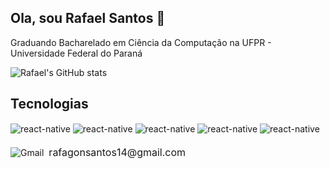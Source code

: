 ## Ola, sou Rafael Santos 👋

Graduando Bacharelado em Ciência da Computação na UFPR - Universidade Federal do Paraná

![Rafael's GitHub stats](https://github-readme-stats.vercel.app/api?username=rafaaels2&show_icons=true&theme=radical)

## Tecnologias 
<div style="display: inline_block">
  <img align="center" alt="react-native" src="https://img.shields.io/badge/C-00599C?style=for-the-badge&logo=c&logoColor=white"/>
  <img align="center" alt="react-native" src="https://img.shields.io/badge/React_Native-20232A?style=for-the-badge&logo=react&logoColor=61DAFB"/>
  <img align="center" alt="react-native" src="https://img.shields.io/badge/Java-ED8B00?style=for-the-badge&logo=openjdk&logoColor=white"/>
  <img align="center" alt="react-native" src="https://img.shields.io/badge/Ruby_on_Rails-CC0000?style=for-the-badge&logo=ruby-on-rails&logoColor=white"/>
  <img align="center" alt="react-native" src="https://img.shields.io/badge/Ubuntu-E95420?style=for-the-badge&logo=ubuntu&logoColor=white"/>
</div>

<br>

<div style="display: flex; align-items: center;">
  <img alt="Gmail" src="https://img.shields.io/badge/Gmail-D14836?style=for-the-badge&logo=gmail&logoColor=white" style="margin-right: 8px; vertical-align: middle;"/>
  <span style="font-size: 16px; line-height: 1.5;">rafagonsantos14@gmail.com</span>
</div>


